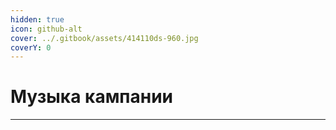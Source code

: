 ```yaml
---
hidden: true
icon: github-alt
cover: ../.gitbook/assets/414110ds-960.jpg
coverY: 0
---
```


# Музыка кампании

***
